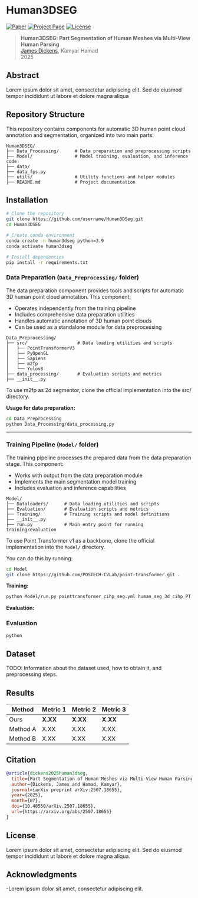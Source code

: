 # Human3DSEG

[![Paper](https://img.shields.io/badge/Paper-arXiv-red)](https://arxiv.org/abs/2507.18655)
[![Project Page](https://img.shields.io/badge/Project-Page-blue)](https://your-project-page.com)
[![License](https://img.shields.io/badge/License-MIT-green.svg)](LICENSE)

> **Human3DSEG: Part Segmentation of Human Meshes via Multi-View Human Parsing**  
> [James Dickens](https://github.com/JamesMcCullochDickens), Kamyar Hamad  
> 2025

## Abstract
Lorem ipsum dolor sit amet, consectetur adipiscing elit. Sed do eiusmod tempor incididunt ut labore et dolore magna aliqua

<!--## Key Features

- Feature 1
- Feature 2  
- Feature 3-->

## Repository Structure

This repository contains components for automatic 3D human point cloud annotation and segmentation, organized into two main parts:

```
Human3DSEG/
├── Data_Processing/      # Data preparation and preprocessing scripts
├── Model/                # Model training, evaluation, and inference code
├── data/                 
├── data_fps.py           
├── utils/                # Utility functions and helper modules
├── README.md             # Project documentation
```

## Installation

```bash
# Clone the repository
git clone https://github.com/username/Human3DSeg.git
cd Human3DSEG

# Create conda environment
conda create -n human3dseg python=3.9
conda activate human3dseg

# Install dependencies
pip install -r requirements.txt
```

### Data Preparation (`Data_Preprocessing/` folder)
The data preparation component provides tools and scripts for automatic 3D human point cloud annotation. This component:
- Operates independently from the training pipeline
- Includes comprehensive data preparation utilities
- Handles automatic annotation of 3D human point clouds
- Can be used as a standalone module for data preprocessing

```
Data_Preprocessing/
├── src/                   # Data loading utilities and scripts
│   ├── PointTransformerV3
│   ├── PyOpenGL
│   ├── Sapiens
│   ├── m2fp
│   └── Yolov8
├── data_processing/       # Evaluation scripts and metrics  
├── __init__.py 
```
To use m2fp as 2d segmentor, clone the official implementation into the src/ directory.

**Usage for data preparation:**
```bash
cd Data_Preprocessing
python Data_Processing/data_processing.py 
```

---

### Training Pipeline (`Model/` folder)
The training pipeline processes the prepared data from the data preparation stage. This component:
- Works with output from the data preparation module
- Implements the main segmentation model training
- Includes evaluation and inference capabilities

```
Model/
├── Dataloaders/      # Data loading utilities and scripts
├── Evaluation/       # Evaluation scripts and metrics
├── Training/         # Training scripts and model definitions
├── __init__.py    
├── run.py            # Main entry point for running training/evaluation
```

To use Point Transformer v1 as a backbone, clone the official implementation into the `Model/` directory.

You can do this by running:
```bash
cd Model
git clone https://github.com/POSTECH-CVLab/point-transformer.git .
```

**Training:**
```bash
python Model/run.py pointtransformer_cihp_seg.yml human_seg_3d_cihp_PT.yml --gpu_override '[0, 1]'
```
**Evaluation:**

### Evaluation
```bash
python 
```


## Dataset

TODO: Information about the dataset used, how to obtain it, and preprocessing steps.

## Results

| Method | Metric 1 | Metric 2 | Metric 3 |
|--------|----------|----------|----------|
| Ours   | **X.XX** | **X.XX** | **X.XX** |
| Method A | X.XX   | X.XX     | X.XX     |
| Method B | X.XX   | X.XX     | X.XX     |

## Citation

```bibtex
@article{dickens2025human3dseg,
  title={Part Segmentation of Human Meshes via Multi-View Human Parsing},
  author={Dickens, James and Hamad, Kamyar},
  journal={arXiv preprint arXiv:2507.18655},
  year={2025},
  month={07},
  doi={10.48550/arXiv.2507.18655},
  url={https://arxiv.org/abs/2507.18655}
}
```

## License

Lorem ipsum dolor sit amet, consectetur adipiscing elit. Sed do eiusmod tempor incididunt ut labore et dolore magna aliqua.

## Acknowledgments

-Lorem ipsum dolor sit amet, consectetur adipiscing elit.
